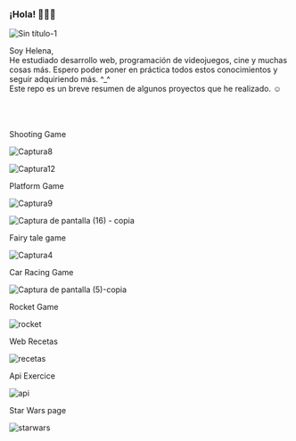 ### ¡Hola! 🙋🏼‍♀️ 

![Sin título-1](https://user-images.githubusercontent.com/113515859/209332050-c19bba4d-9e2c-4967-8e1a-c31788fef4f2.png)


Soy Helena,<br>
He estudiado desarrollo web, programación de videojuegos, cine y muchas cosas más. Espero poder poner en práctica todos estos conocimientos y seguir adquiriendo más. ^_^ <br>
Este repo es un breve resumen de algunos proyectos que he realizado. ☺️
<br><br><br><br>

Shooting Game

![Captura8](https://github.com/HelenaPolo/HelenaPolo/assets/113515859/2e46febc-e112-4805-9c69-5c840d828e7c)

![Captura12](https://github.com/HelenaPolo/HelenaPolo/assets/113515859/7c3ea028-fbcd-4dce-a206-1b00e777109d)


Platform Game

![Captura9](https://github.com/HelenaPolo/HelenaPolo/assets/113515859/411aa306-4741-4ad8-82b6-99fa5abf85c7)

![Captura de pantalla (16) - copia](https://github.com/HelenaPolo/HelenaPolo/assets/113515859/af190111-4403-4252-8811-8166af294f1b)

Fairy tale game

![Captura4](https://github.com/HelenaPolo/HelenaPolo/assets/113515859/29765e3b-6b40-4262-807f-321f5e72fc45)

Car Racing Game

![Captura de pantalla (5)-copia](https://github.com/HelenaPolo/HelenaPolo/assets/113515859/08599a80-1af7-40ed-8608-0cf9ee3a17e6)

Rocket Game

![rocket](https://user-images.githubusercontent.com/113515859/209335708-ea5cc34c-d33e-4f28-b154-2dd298e8370f.png)

Web Recetas

![recetas](https://user-images.githubusercontent.com/113515859/209334836-e7ce42f5-f4f1-46fb-9b29-389ed7041669.png)
  
Api Exercice

![api](https://user-images.githubusercontent.com/113515859/209334870-54a17385-5d18-462f-add7-301d66497414.png)
  
Star Wars page 

![starwars](https://user-images.githubusercontent.com/113515859/209334906-06570b9d-8394-4fd4-ada3-3bb76ad5ed67.png)

